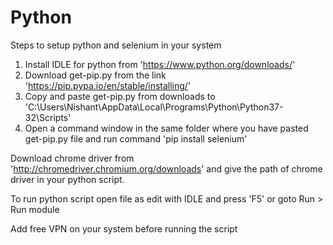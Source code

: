 # Python
Steps to setup python and selenium in your system
1. Install IDLE for python from 'https://www.python.org/downloads/'
2. Download get-pip.py from the link 'https://pip.pypa.io/en/stable/installing/'
3. Copy and paste get-pip.py from downloads to 'C:\Users\Nishant\AppData\Local\Programs\Python\Python37-32\Scripts'
4. Open a command window in the same folder where you have pasted get-pip.py file and run command 'pip install selenium'

Download chrome driver from 'http://chromedriver.chromium.org/downloads' and give the path of chrome driver in your python script.

To run python script open file as edit with IDLE and press 'F5' or goto Run > Run module

Add free VPN on your system before running the script

